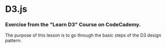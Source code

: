 # D3.js

### Exercise from the "Learn D3" Course on CodeCademy.
The purpose of this lesson is to go through the basic steps of the D3 design pattern:
